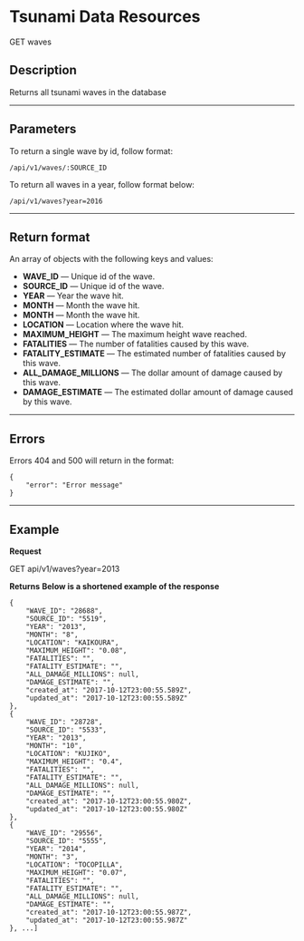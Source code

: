 # Tsunami Data Resources

GET waves

## Description

Returns all tsunami waves in the database

***

## Parameters

To return a single wave by id, follow format:

```
/api/v1/waves/:SOURCE_ID
```

To return all waves in a year, follow format below:

```
/api/v1/waves?year=2016
```

***

## Return format
An array of objects with the following keys and values:


- **WAVE_ID** — Unique id of the wave.
- **SOURCE_ID** — Unique id of the wave.
- **YEAR** — Year the wave hit.
- **MONTH** — Month the wave hit.
- **MONTH** — Month the wave hit.
- **LOCATION** — Location where the wave hit.
- **MAXIMUM_HEIGHT** — The maximum height wave reached.
- **FATALITIES** — The number of fatalities caused by this wave.
- **FATALITY_ESTIMATE** — The estimated number of fatalities caused by this wave.
- **ALL_DAMAGE_MILLIONS** — The dollar amount of damage caused by this wave.
- **DAMAGE_ESTIMATE** — The estimated dollar amount of damage caused by this wave.

***

## Errors

Errors 404 and 500 will return in the format:

```
{
    "error": "Error message"
}
```

***

## Example
**Request**

   GET api/v1/waves?year=2013

**Returns**
__Below is a shortened example of the response__

``` [
{
    "WAVE_ID": "28688",
    "SOURCE_ID": "5519",
    "YEAR": "2013",
    "MONTH": "8",
    "LOCATION": "KAIKOURA",
    "MAXIMUM_HEIGHT": "0.08",
    "FATALITIES": "",
    "FATALITY_ESTIMATE": "",
    "ALL_DAMAGE_MILLIONS": null,
    "DAMAGE_ESTIMATE": "",
    "created_at": "2017-10-12T23:00:55.589Z",
    "updated_at": "2017-10-12T23:00:55.589Z"
},
{
    "WAVE_ID": "28728",
    "SOURCE_ID": "5533",
    "YEAR": "2013",
    "MONTH": "10",
    "LOCATION": "KUJIKO",
    "MAXIMUM_HEIGHT": "0.4",
    "FATALITIES": "",
    "FATALITY_ESTIMATE": "",
    "ALL_DAMAGE_MILLIONS": null,
    "DAMAGE_ESTIMATE": "",
    "created_at": "2017-10-12T23:00:55.980Z",
    "updated_at": "2017-10-12T23:00:55.980Z"
},
{
    "WAVE_ID": "29556",
    "SOURCE_ID": "5555",
    "YEAR": "2014",
    "MONTH": "3",
    "LOCATION": "TOCOPILLA",
    "MAXIMUM_HEIGHT": "0.07",
    "FATALITIES": "",
    "FATALITY_ESTIMATE": "",
    "ALL_DAMAGE_MILLIONS": null,
    "DAMAGE_ESTIMATE": "",
    "created_at": "2017-10-12T23:00:55.987Z",
    "updated_at": "2017-10-12T23:00:55.987Z"
}, ...]
```
